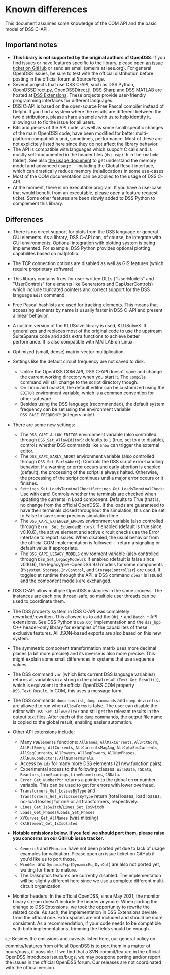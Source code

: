 # Known differences 

This document assumes some knowledge of the COM API and the basic model of DSS C-API.

## Important notes

- **This library is not supported by the original authors of OpenDSS**. If you find issues or have features specific to the library, please open [an issue ticket on GitHub](https://github.com/dss-extensions/dss_capi/issues/) or send an email (pmeira at ieee.org). For general OpenDSS issues, be sure to test with the official distribution before posting in the official forum at SourceForge.
- Several projects that use DSS C-API, such as DSS Python, OpenDSSDirect.py, OpenDSSDirect.jl, DSS Sharp and DSS MATLAB are hosted at [DSS Extensions](http://github.com/dss-extensions/). These projects provide user-friendly programming interfaces for different languages.
- DSS C-API is based on the open-source Free Pascal compiler instead of Delphi. If you find a system where the results are different between the two distributions, please share a sample with us to help identify it, allowing us to fix the issue for all users.
- Bits and pieces of the API code, as well as some small specific changes of the main OpenDSS code, have been modified for better multi-platform compatibility and, sometimes, performance. Most of these are not explicitely listed here since they do not affect the library behavior.
- The API is compatible with languages which support C calls and is mostly self-documented in the header files (`dss_capi.h` in the `include` folder). See also [the usage document](https://github.com/dss-extensions/dss_capi/blob/master/docs/usage.md) to get understand the memory model and advanced usage -- including the Global Result interface, which can drastically reduce memory (re)allocations in some use-cases.
- Most of the COM documentation can be applied to the usage of DSS C-API.
- At the moment, there is no executable program. If you have a use-case that would benefit from an executable, please open a feature request ticket. Some other features are been slowly added to DSS Python to complement this library.

## Differences

- There is no direct support for plots from the DSS language or general GUI elements. As a library, DSS C-API can, of course, be integrate with GUI environments. Optional integration with plotting system is being implemented. For example, DSS Python provides optional plotting capabilites based on matplotlib.
- The TCP connection options are disabled as well as GIS features (which require proprietary software)
- This library contains fixes for user-written DLLs ("UserModels" and "UserControls" for elements like Generators and CapUserControls) which include truncated pointers and correct support for the DSS language `Edit` command.
- Free Pascal hashlists are used for tracking elements. This means that accessing elements by name is usually faster in DSS C-API and present a linear behavior.
- A custom version of the KLUSolve library is used, KLUSolveX. It generalizes and replaces most of the original code to use the upstream SuiteSparse code and adds extra functions to achieve better performance. It is also compatible with MATLAB on Linux.
- Optimized (small, dense) matrix-vector multiplication.
- Settings like the default circuit frequency are not saved to disk. 
    - Unlike the OpenDSS COM API, DSS C-API doesn't save and change the current working directory when you start it. The `Compile` command will still change to the script directory though.
    - On Linux and macOS, the default editor can be customized using the `EDITOR` environment variable, which is a common convention for other software.
    - Besides using the DSS language (recommended), the default system frequency can be set using the environment variable `DSS_BASE_FREQUENCY` (integers only!).

- There are some new settings:
    - The `DSS_CAPI_ALLOW_EDITOR` environment variable (also controlled through `DSS_Set_AllowEditor`): defaults to `1` (true, set to `0` to disable),  controls whether DSS commands like `Show` can trigger the external editor. 
    - The `DSS_CAPI_EARLY_ABORT` environment variable (also controlled through `DSS_Set_EarlyAbort`):  Controls the DSS script error-handling behavior. If a warning or error occurs and early abortion is enabled (default), the processing of the script is always halted. Otherwise, the processing of the script continues until a major error occurs or it finishes.
    - `Settings_Set_LoadsTerminalCheck`/`Settings_Get_LoadsTerminalCheck`: Use with care! Controls whether the terminals are checked when updating the currents in Load component. Defaults to True (that is, no change from the official OpenDSS). If the loads are guaranteed to have their terminals closed throughout the simulation, this can be set to False to save some precious simulation time.
    - The `DSS_CAPI_EXTENDED_ERRORS` environment variable (also controlled through `Error_Set_ExtendedErrors`): If enabled (default is true since v0.10.6), the active element and active circuit checks use the Error interface to report issues. When disabled, the usual behavior from the official COM implementation is followed -- return a signaling or default value if appropriate.
    - The `DSS_CAPI_LEGACY_MODELS` environment variable (also controlled through `DSS_Set_LegacyModels`): If enabled (default is false since v0.10.6), the legacy/pre-OpenDSS 9.0 models for some components (`PVsystem`, `Storage`, `InvControl`, and `StorageController`) are used. If toggled at runtime through the API, a DSS command `clear` is issued and the component models are exchanged.

- DSS C-API allow multiple OpenDSS instances in the same process. The instances are each one thread-safe, so multiple user threads can be used to coordinate them.

- The DSS property system in DSS C-API was completely reworked/rewritten. This allowed us to add the `Obj_*` and `Batch_*` API extensions. See DSS Python's `DSS.Obj` implementation and the `dss_hpp` C++ header-only library for examples of the capabilites of these exclusive features. All JSON-based exports are also based on this new system.

- The symmetric component transformation matrix uses more decimal places (a bit more precise) and its inverse is also more precise. This might explain some small differences in systems that use sequence values.

- The DSS command `var` (which lists current DSS language variables) returns all variables in a string in the global result (`Text_Get_Result()`), which is equivalent to the official OpenDSS COM property `DSS.Text.Result`. In COM, this uses a message form.

- The DSS commands `dump buslist`, `dump commands` and `dump devicelist` are allowed to run when `AllowForms` is false. The user can disable the editor with `DSS_Set_AllowEditor` and still get the relevant results in the output text files. After each of the `dump` commands, the output file name is copied to the global result, enabling easier automation.

- Other API extensions include:
    - Many `PDElements` functions: `AllNames`, `AllMaxCurrents`, `AllPctNorm`, `AllPctEmerg`, `AllCurrents`, `AllCurrentsMagAng`, `AllCplxSeqCurrents`, `AllSeqCurrents`, `AllPowers`, `AllSeqPowers`, `AllNumPhases`, `AllNumConductors`, `AllNumTerminals`.
    - Access by `idx` for many more DSS elements (21 new function pairs).
    - Experimental access to the following classes: `WireData`, `TSData`, `Reactors`, `LineSpacings`, `LineGeometries`, `CNData`.
    - `Error_Get_NumberPtr` returns a pointer to the global error number variable. This can be used to get for errors with lower overhead.
    - `Transformers_Get_LossesByType` and `Transformers_Get_AllLossesByType` return [total losses, load losses, no-load losses] for one or all transformers, respectively.
    - `Lines_Get_IsSwitch`/`Lines_Set_IsSwitch`
    - `Loads_Get_Phases`/`Loads_Set_Phases`
    - `XYCurves_Get_AllNames` (was missing)
    - `CktElement_Get_IsIsolated`

- **Notable omissions below. If you feel we should port them, please raise you concerns on our GitHub issue tracker.**
    - `Generic5` and `FMonitor` have not been ported yet due to lack of usage examples for validation. Please open an issue ticket on GitHub if you'd like us to port those.
    - `WindGen` and `DynamicExp` (`DynamicEq`, `DynOut`) are also not ported yet, waiting for them to mature.
    - The Diakoptics features are currently disabled. The implementation will be slightly different here since we use a complete different multi-circuit organization.

- Monitor headers: In the official OpenDSS, since May 2021, the monitor binary stream doesn't include the header anymore. When porting the change to DSS Extensions, we took the opportunity to rewrite the related code. As such, the implementation in DSS Extensions deviate from the official one. Extra spaces are not included and should be more consistent. As a recommendation, if your code needs to be compatible with both implementations, trimming the fields should be enough.

👉 Besides the omissions and caveats listed here, our general policy on commits/features from official OpenDSS is to port them in a matter of hours/days, if possible. If we find that a SVN commit/feature in the official OpenDSS introduces issues/bugs, we may postpone porting and/or report the issues in the official OpenDSS forum. Our releases are not coordinated with the official version.